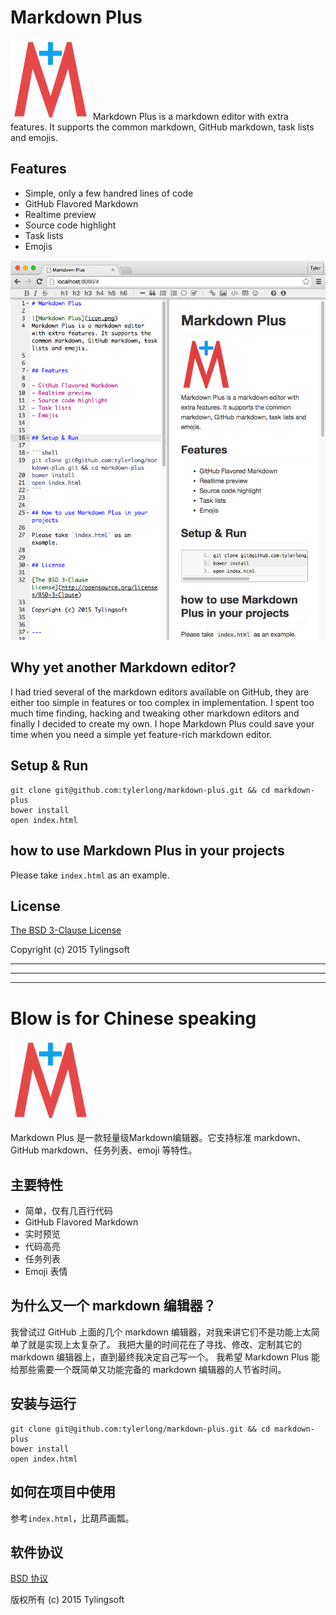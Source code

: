# Markdown Plus

![Markdown Plus](icon.png)
Markdown Plus is a markdown editor with extra features. It supports the common markdown, GitHub markdown, task lists and emojis.


## Features

- Simple, only a few handred lines of code
- GitHub Flavored Markdown
- Realtime preview
- Source code highlight
- Task lists
- Emojis

![Markdown Plus](screenshot.png)


## Why yet another Markdown editor?

I had tried several of the markdown editors available on GitHub, they are either too simple in features or too complex in implementation.
I spent too much time finding, hacking and tweaking other markdown editors and finally I decided to create my own.
I hope Markdown Plus could save your time when you need a simple yet feature-rich markdown editor.


## Setup & Run

```shell
git clone git@github.com:tylerlong/markdown-plus.git && cd markdown-plus
bower install
open index.html
```


## how to use Markdown Plus in your projects

Please take `index.html` as an example.


## License

[The BSD 3-Clause License](http://opensource.org/licenses/BSD-3-Clause)

Copyright (c) 2015 Tylingsoft


---

---

---


# Blow is for Chinese speaking

![Markdown Plus](icon.png)

Markdown Plus 是一款轻量级Markdown编辑器。它支持标准 markdown、GitHub markdown、任务列表、emoji 等特性。


## 主要特性

- 简单，仅有几百行代码
- GitHub Flavored Markdown
- 实时预览
- 代码高亮
- 任务列表
- Emoji 表情


## 为什么又一个 markdown 编辑器？

我曾试过 GitHub 上面的几个 markdown 编辑器，对我来讲它们不是功能上太简单了就是实现上太复杂了。
我把大量的时间花在了寻找、修改、定制其它的 markdown 编辑器上，直到最终我决定自己写一个。
我希望 Markdown Plus 能给那些需要一个既简单又功能完备的 markdown 编辑器的人节省时间。


## 安装与运行

```shell
git clone git@github.com:tylerlong/markdown-plus.git && cd markdown-plus
bower install
open index.html
```


## 如何在项目中使用

参考`index.html`，比葫芦画瓢。


## 软件协议

[BSD 协议](http://opensource.org/licenses/BSD-3-Clause)

版权所有 (c) 2015 Tylingsoft
